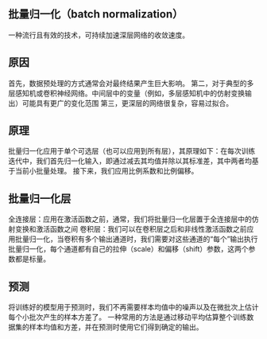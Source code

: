 ## 批量归一化（batch normalization）
一种流行且有效的技术，可持续加速深层网络的收敛速度。

## 原因
首先，数据预处理的方式通常会对最终结果产生巨大影响。
第二，对于典型的多层感知机或卷积神经网络。中间层中的变量（例如，多层感知机中的仿射变换输出）可能具有更广的变化范围
第三，更深层的网络很复杂，容易过拟合。

## 原理
批量归一化应用于单个可选层（也可以应用到所有层），其原理如下：在每次训练迭代中，我们首先归一化输入，即通过减去其均值并除以其标准差，其中两者均基于当前小批量处理。 接下来，我们应用比例系数和比例偏移。

## 批量归一化层
全连接层：应用在激活函数之前，通常，我们将批量归一化层置于全连接层中的仿射变换和激活函数之间
卷积层：我们可以在卷积层之后和非线性激活函数之前应用批量归一化，当卷积有多个输出通道时，我们需要对这些通道的“每个”输出执行批量归一化，每个通道都有自己的拉伸（scale）和偏移（shift）参数，这两个参数都是标量。

## 预测
将训练好的模型用于预测时，我们不再需要样本均值中的噪声以及在微批次上估计每个小批次产生的样本方差了。
一种常用的方法是通过移动平均估算整个训练数据集的样本均值和方差，并在预测时使用它们得到确定的输出。